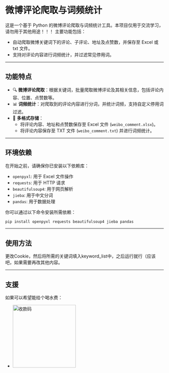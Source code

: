 # 微博评论爬取与词频统计

这是一个基于 Python 的微博评论爬取与词频统计工具。本项目仅用于交流学习，请勿用于其他用途！！！
主要功能包括：
- 自动爬取微博关键词下的评论、子评论、地址及点赞数，并保存至 Excel 或 txt 文件。
- 支持对评论内容进行词频统计，并过滤常见停用词。

---

## 功能特点
- 🔍 **微博评论爬取**：根据关键词，批量爬取微博评论及其相关信息，包括评论内容、位置、点赞数等。
- 📊 **词频统计**：对爬取到的评论内容进行分词，并统计词频，支持自定义停用词过滤。
- 📄 **多格式存储**：
  - 将评论内容、地址和点赞数保存至 Excel 文件 (`weibo_comment.xlsx`)。
  - 将评论内容保存至 TXT 文件 (`weibo_comment.txt`) 并进行词频统计。

---

## 环境依赖
在开始之前，请确保你已安装以下依赖库：
- `openpyxl`: 用于 Excel 文件操作
- `requests`: 用于 HTTP 请求
- `beautifulsoup4`: 用于网页解析
- `jieba`: 用于中文分词
- `pandas`: 用于数据处理

你可以通过以下命令安装所需依赖：

```bash
pip install openpyxl requests beautifulsoup4 jieba pandas
```

---

## 使用方法
更改Cookie，然后将所需的关键词填入keyword_list中，之后运行就行（应该吧，如果需要再改其他内容。

---

## 支援
如果可以希望能给个喝水费：
- <img src="https://github.com/user-attachments/assets/ea80b45c-dde0-466e-ad85-e1eadd972b6b" alt="收款码" width="200" height="200">
